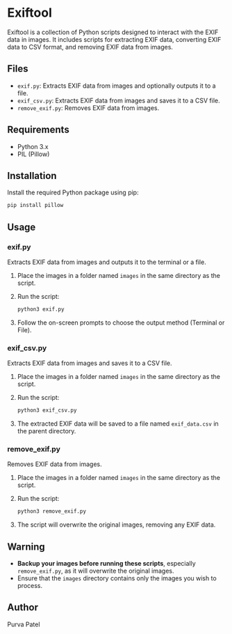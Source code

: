 # Exiftool

Exiftool is a collection of Python scripts designed to interact with the EXIF data in images. It includes scripts for extracting EXIF data, converting EXIF data to CSV format, and removing EXIF data from images.

## Files

- `exif.py`: Extracts EXIF data from images and optionally outputs it to a file.
- `exif_csv.py`: Extracts EXIF data from images and saves it to a CSV file.
- `remove_exif.py`: Removes EXIF data from images.

## Requirements

- Python 3.x
- PIL (Pillow)

## Installation

Install the required Python package using pip:

```sh
pip install pillow
```

## Usage

### exif.py

Extracts EXIF data from images and outputs it to the terminal or a file.

1. Place the images in a folder named `images` in the same directory as the script.
2. Run the script:

    ```sh
    python3 exif.py
    ```

3. Follow the on-screen prompts to choose the output method (Terminal or File).

### exif_csv.py

Extracts EXIF data from images and saves it to a CSV file.

1. Place the images in a folder named `images` in the same directory as the script.
2. Run the script:

    ```sh
    python3 exif_csv.py
    ```

3. The extracted EXIF data will be saved to a file named `exif_data.csv` in the parent directory.

### remove_exif.py

Removes EXIF data from images.

1. Place the images in a folder named `images` in the same directory as the script.
2. Run the script:

    ```sh
    python3 remove_exif.py
    ```

3. The script will overwrite the original images, removing any EXIF data.

## Warning

- **Backup your images before running these scripts**, especially `remove_exif.py`, as it will overwrite the original images.
- Ensure that the `images` directory contains only the images you wish to process.

## Author

Purva Patel
